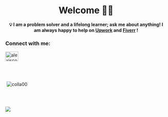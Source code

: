 <h1 align="center"> Welcome 👋🏾 </h1>
<p>
   <p align="center">
  <strong>💡 I am a problem solver and a lifelong learner; ask me about anything! I am always happy to help on <a href="https://www.upwork.com/services/product/development-it-innovative-coding-excellence-crafting-client-centric-solutions-1746553614887878656" target="_blank">Upwork</a> and <a href="https://www.fiverr.com/s/zmkog3" target="_blank">Fiverr</a> !</strong>
</p>

<h3 align="left">Connect with me:</h3>
<p align="left">
<a href="https://linkedin.com/in/alexiscollier" target="blank"><img align="center" src="https://raw.githubusercontent.com/rahuldkjain/github-profile-readme-generator/master/src/images/icons/Social/linked-in-alt.svg" alt="alexiscollier" height="30" width="40" /></a>
</p>
<br><br>
<p>&nbsp;<img align="center" src="https://github-readme-stats.vercel.app/api?username=colla00&show_icons=true&locale=en" alt="colla00" /></p> <br><br>

![](https://komarev.com/ghpvc/?username=colla00&color=blue&style=for-the-badge)

